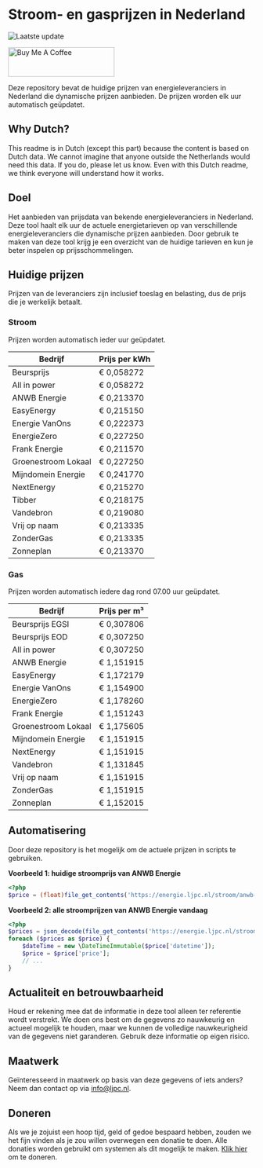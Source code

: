 # Stroom- en gasprijzen in Nederland

![Laatste update](https://img.shields.io/badge/laatste%20update-2025--10--28%2014%3A00%20CET-brightgreen)

<a href="https://www.buymeacoffee.com/Lars-" target="_blank"><img src="https://cdn.buymeacoffee.com/buttons/v2/default-orange.png" alt="Buy Me A Coffee" height="60" style="height: 60px !important;width: 217px !important;" ></a>

Deze repository bevat de huidige prijzen van energieleveranciers in Nederland die dynamische prijzen aanbieden. De prijzen worden elk uur automatisch geüpdatet.

## Why Dutch?

This readme is in Dutch (except this part) because the content is based on Dutch data. We cannot imagine that anyone outside the Netherlands would need this data. If you do, please let us know. Even with this Dutch readme, we think
everyone will understand how it works.

## Doel

Het aanbieden van prijsdata van bekende energieleveranciers in Nederland. Deze tool haalt elk uur de actuele energietarieven op van verschillende energieleveranciers die dynamische prijzen aanbieden. Door gebruik te maken van deze tool
krijg je een overzicht van de huidige tarieven en kun je beter inspelen op prijsschommelingen.

## Huidige prijzen

Prijzen van de leveranciers zijn inclusief toeslag en belasting, dus de prijs die je werkelijk betaalt.

### Stroom

Prijzen worden automatisch ieder uur geüpdatet.

 Bedrijf | Prijs per kWh 
---------|---------------
Beursprijs | € 0,058272
All in power | € 0,058272
ANWB Energie | € 0,213370
EasyEnergy | € 0,215150
Energie VanOns | € 0,222373
EnergieZero | € 0,227250
Frank Energie | € 0,211570
Groenestroom Lokaal | € 0,227250
Mijndomein Energie | € 0,241770
NextEnergy | € 0,215270
Tibber | € 0,218175
Vandebron | € 0,219080
Vrij op naam | € 0,213335
ZonderGas | € 0,213335
Zonneplan | € 0,213370


### Gas

Prijzen worden automatisch iedere dag rond 07.00 uur geüpdatet.

 Bedrijf | Prijs per m³ 
---------|--------------
Beursprijs EGSI | € 0,307806
Beursprijs EOD | € 0,307250
All in power | € 0,307250
ANWB Energie | € 1,151915
EasyEnergy | € 1,172179
Energie VanOns | € 1,154900
EnergieZero | € 1,178260
Frank Energie | € 1,151243
Groenestroom Lokaal | € 1,175605
Mijndomein Energie | € 1,151915
NextEnergy | € 1,151915
Vandebron | € 1,131845
Vrij op naam | € 1,151915
ZonderGas | € 1,151915
Zonneplan | € 1,152015


## Automatisering

Door deze repository is het mogelijk om de actuele prijzen in scripts te gebruiken.

**Voorbeeld 1: huidige stroomprijs van ANWB Energie**

```php
<?php
$price = (float)file_get_contents('https://energie.ljpc.nl/stroom/anwb-energie-nu.txt');

```

**Voorbeeld 2: alle stroomprijzen van ANWB Energie vandaag**

```php
<?php
$prices = json_decode(file_get_contents('https://energie.ljpc.nl/stroom/all-in-power-vandaag.json'),true);
foreach ($prices as $price) {
    $dateTime = new \DateTimeImmutable($price['datetime']);
    $price = $price['price'];
    // ...
}
```

## Actualiteit en betrouwbaarheid

Houd er rekening mee dat de informatie in deze tool alleen ter referentie wordt verstrekt. We doen ons best om de gegevens zo nauwkeurig en actueel mogelijk te houden, maar we kunnen de volledige nauwkeurigheid van de gegevens niet
garanderen. Gebruik deze informatie op eigen risico.

## Maatwerk

Geïnteresseerd in maatwerk op basis van deze gegevens of iets anders? Neem dan contact op
via [info@ljpc.nl](mailto:info@ljpc.nl?subject=Energie%20prijzen).

## Doneren

Als we je zojuist een hoop tijd, geld of gedoe bespaard hebben, zouden we het fijn vinden als je zou willen overwegen een
donatie te doen. Alle donaties worden gebruikt om systemen als dit mogelijk te
maken. [Klik hier](https://www.buymeacoffee.com/Lars-) om te doneren.
